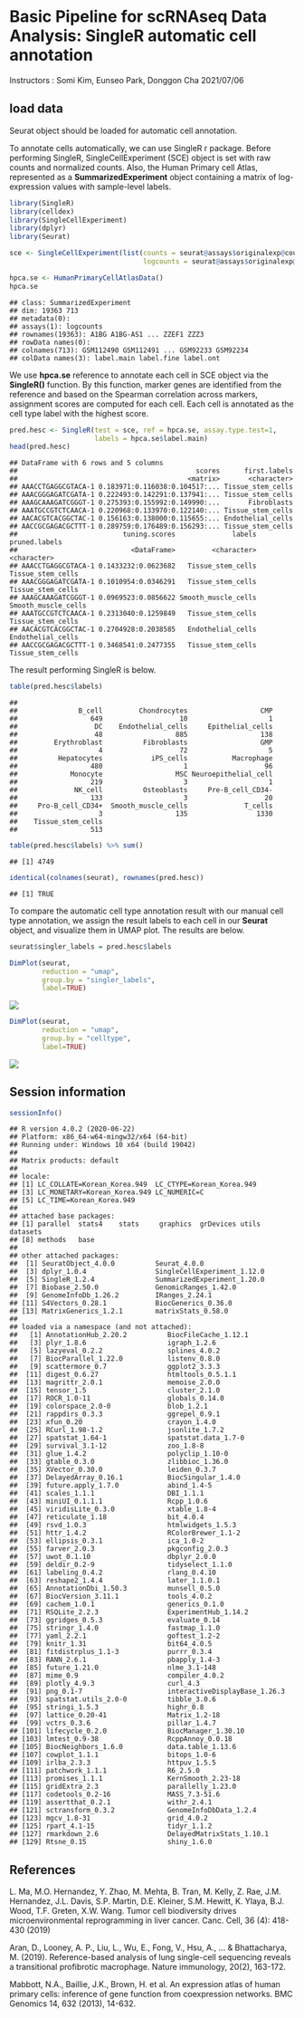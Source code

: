 Basic Pipeline for scRNAseq Data Analysis: SingleR automatic cell annotation
================
Instructors : Somi Kim, Eunseo Park, Donggon Cha
2021/07/06

## load data

Seurat object should be loaded for automatic cell annotation.

To annotate cells automatically, we can use SingleR r package. Before performing SingleR, SingleCellExperiment (SCE) object is set with raw counts and normalized counts. Also, the Human Primary cell Atlas, represented as a **SummarizedExperiment** object containing a matrix of log-expression values with sample-level labels.

``` r
library(SingleR)
library(celldex)
library(SingleCellExperiment)
library(dplyr)
library(Seurat)

sce <- SingleCellExperiment(list(counts = seurat@assays$originalexp@counts,
                                 logcounts = seurat@assays$originalexp@data))

hpca.se <- HumanPrimaryCellAtlasData()
hpca.se
```

    ## class: SummarizedExperiment 
    ## dim: 19363 713 
    ## metadata(0):
    ## assays(1): logcounts
    ## rownames(19363): A1BG A1BG-AS1 ... ZZEF1 ZZZ3
    ## rowData names(0):
    ## colnames(713): GSM112490 GSM112491 ... GSM92233 GSM92234
    ## colData names(3): label.main label.fine label.ont

We use **hpca.se** reference to annotate each cell in SCE object via the **SingleR()** function. By this function, marker genes are identified from the reference and based on the Spearman correlation across markers, assignment scores are computed for each cell. Each cell is annotated as the cell type label with the highest score.

``` r
pred.hesc <- SingleR(test = sce, ref = hpca.se, assay.type.test=1,
                     labels = hpca.se$label.main)
head(pred.hesc)
```

    ## DataFrame with 6 rows and 5 columns
    ##                                            scores      first.labels
    ##                                          <matrix>       <character>
    ## AAACCTGAGGCGTACA-1 0.183971:0.116038:0.104517:... Tissue_stem_cells
    ## AAACGGGAGATCGATA-1 0.222493:0.142291:0.137941:... Tissue_stem_cells
    ## AAAGCAAAGATCGGGT-1 0.275393:0.155992:0.149990:...       Fibroblasts
    ## AAATGCCGTCTCAACA-1 0.220968:0.133970:0.122140:... Tissue_stem_cells
    ## AACACGTCACGGCTAC-1 0.156163:0.138000:0.115655:... Endothelial_cells
    ## AACCGCGAGACGCTTT-1 0.289759:0.176489:0.156293:... Tissue_stem_cells
    ##                          tuning.scores              labels       pruned.labels
    ##                            <DataFrame>         <character>         <character>
    ## AAACCTGAGGCGTACA-1 0.1433232:0.0623682   Tissue_stem_cells   Tissue_stem_cells
    ## AAACGGGAGATCGATA-1 0.1010954:0.0346291   Tissue_stem_cells   Tissue_stem_cells
    ## AAAGCAAAGATCGGGT-1 0.0969523:0.0856622 Smooth_muscle_cells Smooth_muscle_cells
    ## AAATGCCGTCTCAACA-1 0.2313040:0.1259849   Tissue_stem_cells   Tissue_stem_cells
    ## AACACGTCACGGCTAC-1 0.2704928:0.2038585   Endothelial_cells   Endothelial_cells
    ## AACCGCGAGACGCTTT-1 0.3468541:0.2477355   Tissue_stem_cells   Tissue_stem_cells

The result performing SingleR is below.

``` r
table(pred.hesc$labels)
```

    ## 
    ##               B_cell         Chondrocytes                  CMP 
    ##                  649                   10                    1 
    ##                   DC    Endothelial_cells     Epithelial_cells 
    ##                   48                  885                  138 
    ##         Erythroblast          Fibroblasts                  GMP 
    ##                    4                   72                    5 
    ##          Hepatocytes            iPS_cells           Macrophage 
    ##                  480                    1                   96 
    ##             Monocyte                  MSC Neuroepithelial_cell 
    ##                  219                    3                    1 
    ##              NK_cell          Osteoblasts     Pre-B_cell_CD34- 
    ##                  133                    3                   20 
    ##     Pro-B_cell_CD34+  Smooth_muscle_cells              T_cells 
    ##                    3                  135                 1330 
    ##    Tissue_stem_cells 
    ##                  513

``` r
table(pred.hesc$labels) %>% sum()
```

    ## [1] 4749

``` r
identical(colnames(seurat), rownames(pred.hesc))
```

    ## [1] TRUE

To compare the automatic cell type annotation result with our manual cell type annotation, we assign the result labels to each cell in our **Seurat** object, and visualize them in UMAP plot. The results are below.

``` r
seurat$singler_labels = pred.hesc$labels

DimPlot(seurat, 
        reduction = "umap",
        group.by = "singler_labels", 
        label=TRUE)
```

<img src="5.singler_files/figure-markdown_github/unnamed-chunk-6-1.png" style="display: block; margin: auto;" />

``` r
DimPlot(seurat, 
        reduction = "umap",
        group.by = "celltype", 
        label=TRUE)
```

<img src="5.singler_files/figure-markdown_github/unnamed-chunk-6-2.png" style="display: block; margin: auto;" />

## Session information

``` r
sessionInfo()
```

    ## R version 4.0.2 (2020-06-22)
    ## Platform: x86_64-w64-mingw32/x64 (64-bit)
    ## Running under: Windows 10 x64 (build 19042)
    ## 
    ## Matrix products: default
    ## 
    ## locale:
    ## [1] LC_COLLATE=Korean_Korea.949  LC_CTYPE=Korean_Korea.949   
    ## [3] LC_MONETARY=Korean_Korea.949 LC_NUMERIC=C                
    ## [5] LC_TIME=Korean_Korea.949    
    ## 
    ## attached base packages:
    ## [1] parallel  stats4    stats     graphics  grDevices utils     datasets 
    ## [8] methods   base     
    ## 
    ## other attached packages:
    ##  [1] SeuratObject_4.0.0          Seurat_4.0.0               
    ##  [3] dplyr_1.0.4                 SingleCellExperiment_1.12.0
    ##  [5] SingleR_1.2.4               SummarizedExperiment_1.20.0
    ##  [7] Biobase_2.50.0              GenomicRanges_1.42.0       
    ##  [9] GenomeInfoDb_1.26.2         IRanges_2.24.1             
    ## [11] S4Vectors_0.28.1            BiocGenerics_0.36.0        
    ## [13] MatrixGenerics_1.2.1        matrixStats_0.58.0         
    ## 
    ## loaded via a namespace (and not attached):
    ##   [1] AnnotationHub_2.20.2          BiocFileCache_1.12.1         
    ##   [3] plyr_1.8.6                    igraph_1.2.6                 
    ##   [5] lazyeval_0.2.2                splines_4.0.2                
    ##   [7] BiocParallel_1.22.0           listenv_0.8.0                
    ##   [9] scattermore_0.7               ggplot2_3.3.3                
    ##  [11] digest_0.6.27                 htmltools_0.5.1.1            
    ##  [13] magrittr_2.0.1                memoise_2.0.0                
    ##  [15] tensor_1.5                    cluster_2.1.0                
    ##  [17] ROCR_1.0-11                   globals_0.14.0               
    ##  [19] colorspace_2.0-0              blob_1.2.1                   
    ##  [21] rappdirs_0.3.3                ggrepel_0.9.1                
    ##  [23] xfun_0.20                     crayon_1.4.0                 
    ##  [25] RCurl_1.98-1.2                jsonlite_1.7.2               
    ##  [27] spatstat_1.64-1               spatstat.data_1.7-0          
    ##  [29] survival_3.1-12               zoo_1.8-8                    
    ##  [31] glue_1.4.2                    polyclip_1.10-0              
    ##  [33] gtable_0.3.0                  zlibbioc_1.36.0              
    ##  [35] XVector_0.30.0                leiden_0.3.7                 
    ##  [37] DelayedArray_0.16.1           BiocSingular_1.4.0           
    ##  [39] future.apply_1.7.0            abind_1.4-5                  
    ##  [41] scales_1.1.1                  DBI_1.1.1                    
    ##  [43] miniUI_0.1.1.1                Rcpp_1.0.6                   
    ##  [45] viridisLite_0.3.0             xtable_1.8-4                 
    ##  [47] reticulate_1.18               bit_4.0.4                    
    ##  [49] rsvd_1.0.3                    htmlwidgets_1.5.3            
    ##  [51] httr_1.4.2                    RColorBrewer_1.1-2           
    ##  [53] ellipsis_0.3.1                ica_1.0-2                    
    ##  [55] farver_2.0.3                  pkgconfig_2.0.3              
    ##  [57] uwot_0.1.10                   dbplyr_2.0.0                 
    ##  [59] deldir_0.2-9                  tidyselect_1.1.0             
    ##  [61] labeling_0.4.2                rlang_0.4.10                 
    ##  [63] reshape2_1.4.4                later_1.1.0.1                
    ##  [65] AnnotationDbi_1.50.3          munsell_0.5.0                
    ##  [67] BiocVersion_3.11.1            tools_4.0.2                  
    ##  [69] cachem_1.0.1                  generics_0.1.0               
    ##  [71] RSQLite_2.2.3                 ExperimentHub_1.14.2         
    ##  [73] ggridges_0.5.3                evaluate_0.14                
    ##  [75] stringr_1.4.0                 fastmap_1.1.0                
    ##  [77] yaml_2.2.1                    goftest_1.2-2                
    ##  [79] knitr_1.31                    bit64_4.0.5                  
    ##  [81] fitdistrplus_1.1-3            purrr_0.3.4                  
    ##  [83] RANN_2.6.1                    pbapply_1.4-3                
    ##  [85] future_1.21.0                 nlme_3.1-148                 
    ##  [87] mime_0.9                      compiler_4.0.2               
    ##  [89] plotly_4.9.3                  curl_4.3                     
    ##  [91] png_0.1-7                     interactiveDisplayBase_1.26.3
    ##  [93] spatstat.utils_2.0-0          tibble_3.0.6                 
    ##  [95] stringi_1.5.3                 highr_0.8                    
    ##  [97] lattice_0.20-41               Matrix_1.2-18                
    ##  [99] vctrs_0.3.6                   pillar_1.4.7                 
    ## [101] lifecycle_0.2.0               BiocManager_1.30.10          
    ## [103] lmtest_0.9-38                 RcppAnnoy_0.0.18             
    ## [105] BiocNeighbors_1.6.0           data.table_1.13.6            
    ## [107] cowplot_1.1.1                 bitops_1.0-6                 
    ## [109] irlba_2.3.3                   httpuv_1.5.5                 
    ## [111] patchwork_1.1.1               R6_2.5.0                     
    ## [113] promises_1.1.1                KernSmooth_2.23-18           
    ## [115] gridExtra_2.3                 parallelly_1.23.0            
    ## [117] codetools_0.2-16              MASS_7.3-51.6                
    ## [119] assertthat_0.2.1              withr_2.4.1                  
    ## [121] sctransform_0.3.2             GenomeInfoDbData_1.2.4       
    ## [123] mgcv_1.8-31                   grid_4.0.2                   
    ## [125] rpart_4.1-15                  tidyr_1.1.2                  
    ## [127] rmarkdown_2.6                 DelayedMatrixStats_1.10.1    
    ## [129] Rtsne_0.15                    shiny_1.6.0

## References

L. Ma, M.O. Hernandez, Y. Zhao, M. Mehta, B. Tran, M. Kelly, Z. Rae, J.M. Hernandez, J.L. Davis, S.P. Martin, D.E. Kleiner, S.M. Hewitt, K. Ylaya, B.J. Wood, T.F. Greten, X.W. Wang. Tumor cell biodiversity drives microenvironmental reprogramming in liver cancer. Canc. Cell, 36 (4): 418-430 (2019)

Aran, D., Looney, A. P., Liu, L., Wu, E., Fong, V., Hsu, A., ... & Bhattacharya, M. (2019). Reference-based analysis of lung single-cell sequencing reveals a transitional profibrotic macrophage. Nature immunology, 20(2), 163-172.

Mabbott, N.A., Baillie, J.K., Brown, H. et al. An expression atlas of human primary cells: inference of gene function from coexpression networks. BMC Genomics 14, 632 (2013), 14-632.
